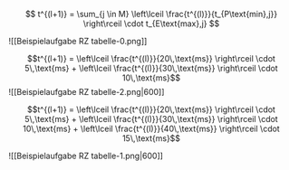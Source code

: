 $$
t^{(l+1)} = \sum_{j \in M} \left\lceil \frac{t^{(l)}}{t_{P\text{min},j}} \right\rceil \cdot t_{E\text{max},j}
$$

![[Beispielaufgabe RZ tabelle-0.png]]


$$t^{(l+1)} = \left\lceil \frac{t^{(l)}}{20\,\text{ms}} \right\rceil \cdot 5\,\text{ms} + \left\lceil \frac{t^{(l)}}{30\,\text{ms}} \right\rceil \cdot 10\,\text{ms}$$
![[Beispielaufgabe RZ tabelle-2.png|600]]

$$t^{(l+1)} = \left\lceil \frac{t^{(l)}}{20\,\text{ms}} \right\rceil \cdot 5\,\text{ms} + \left\lceil \frac{t^{(l)}}{30\,\text{ms}} \right\rceil \cdot 10\,\text{ms} + \left\lceil \frac{t^{(l)}}{40\,\text{ms}} \right\rceil \cdot 15\,\text{ms}$$

![[Beispielaufgabe RZ tabelle-1.png|600]]